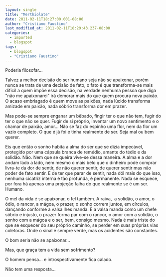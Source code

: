 ```yaml
---
layout: single
title: "Merthiolate"
date: 2011-02-11T18:27:00.001-08:00
author: "Cristiano Faustino"
last_modified_at: 2011-02-11T18:29:43.237-08:00
categories:
  - imported
  - blogspot
tags:
  - blogspot
  - "Cristiano Faustino"
---
```


Poderia filosofar...







Talvez a melhor decisão do ser humano seja não se apaixonar, porém nunca se trata de uma decisão de fato, o fato é que transforma-se mais difícil a quem impõe essa decisão, na verdade nenhuma pessoa que diga "não me apaixonarei" irá demorar mais do que quem procura nova paixão. O acaso embriagado é quem move as paixões, nada lúcido transforma amizade em paixão, nada sóbrio transforma dor em prazer.







Mas pode-se sempre enganar um bêbado, fingir ter o que não tem, fugir do ter o que não se quer. Fugir de si próprio, inventar um novo sentimento e o chamar de paixão, amor... Não se faz do espinho uma flor, nem da flor um vazio completo. O que é já foi e tinha realmente de ser. Seja mal ou bem querer.







Eis que então o sonho habita a alma do ser que se dizia impecável, protegido por uma cápsula branca de remédio, amante do tédio e da solidão. Não. Nem que se queira vive-se dessa maneira. A alma e a dor andam lado a lado, nem mesmo o mais belo que o dinheiro pode comprar livra-te da dor de sentir, de não querer sentir, de querer sentir mas não poder de fato sentir. E de ter que parar de sentir, nada dói mais do que isso, nenhuma cicatriz interna é tão profunda, é permanente. Nada se esquece, por fora há apenas uma projeção falha do que realmente se é um ser. Humano.







O mel da vida é se apaixonar, o fel também. A raiva,  a solidão, o amor, o ódio, o rancor, a mágoa, o prazer, o sonho correm juntos, em círculos, dançando conforme a valsa lhes manda. E a valsa manda como um chefe sóbrio e injusto, o prazer forma par com o rancor, o amor com a solidão, o sonho com a mágoa e o ser, bem, consigo mesmo. Nada é mais triste do que se esquecer do seu próprio caminho, se perder em suas próprias vias coletoras. Onde o sinal é sempre verde, mas os acidentes são constantes.







O bom seria não se apaixonar...



Mas, que graça tem a vida sem sofrimento?



O homem pensa... e introspectivamente fica calado.



Não tem uma resposta...